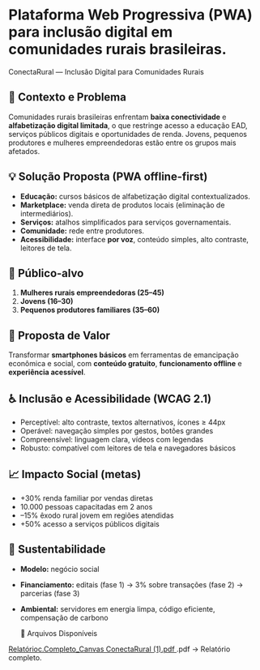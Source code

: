 
# Plataforma Web Progressiva (PWA) para inclusão digital em comunidades rurais brasileiras.
   ConectaRural — Inclusão Digital para Comunidades Rurais 


## 🔎 Contexto e Problema
Comunidades rurais brasileiras enfrentam **baixa conectividade** e **alfabetização digital limitada**, o que restringe acesso a educação EAD, serviços públicos digitais e oportunidades de renda. Jovens, pequenos produtores e mulheres empreendedoras estão entre os grupos mais afetados.

## 💡 Solução Proposta (PWA offline-first)
- **Educação:** cursos básicos de alfabetização digital contextualizados.  
- **Marketplace:** venda direta de produtos locais (eliminação de intermediários).  
- **Serviços:** atalhos simplificados para serviços governamentais.  
- **Comunidade:** rede entre produtores.  
- **Acessibilidade:** interface **por voz**, conteúdo simples, alto contraste, leitores de tela.  

## 👥 Público-alvo
1) **Mulheres rurais empreendedoras (25–45)**  
2) **Jovens (16–30)**  
3) **Pequenos produtores familiares (35–60)**  

## 🎯 Proposta de Valor
Transformar **smartphones básicos** em ferramentas de emancipação econômica e social, com **conteúdo gratuito**, **funcionamento offline** e **experiência acessível**.

## ♿ Inclusão e Acessibilidade (WCAG 2.1)
- Perceptível: alto contraste, textos alternativos, ícones ≥ 44px  
- Operável: navegação simples por gestos, botões grandes  
- Compreensível: linguagem clara, vídeos com legendas  
- Robusto: compatível com leitores de tela e navegadores básicos  

## 📈 Impacto Social (metas)
- +30% renda familiar por vendas diretas  
- 10.000 pessoas capacitadas em 2 anos  
- –15% êxodo rural jovem em regiões atendidas  
- +50% acesso a serviços públicos digitais  

## 🌱 Sustentabilidade
- **Modelo:** negócio social  
- **Financiamento:** editais (fase 1) → 3% sobre transações (fase 2) → parcerias (fase 3)  
- **Ambiental:** servidores em energia limpa, código eficiente, compensação de carbono

  📂 Arquivos Disponíveis

[Relatórioc.Completo_Canvas ConectaRural (1).pdf
]([https://github.com/jottam001/planejamento-de-carreira/blob/0a6362fb3b92da0a05c1b44b4b69b7c53d2e49e8/Planjemento_de_carreira.pdf](https://github.com/jottam001/sustentabilidade-inclusao-impacto-social/blob/main/docs/Canvas%20ConectaRural%20(1).pdf)).pdf → Relatório completo.
